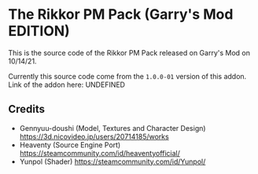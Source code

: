 # The Rikkor PM Pack (Garry's Mod EDITION)
This is the source code of the Rikkor PM Pack released on Garry's Mod on 10/14/21.  

Currently this source code come from the `1.0.0-01` version of this addon.  
Link of the addon here: UNDEFINED
## Credits
* Gennyuu-doushi (Model, Textures and Character Design) https://3d.nicovideo.jp/users/20714185/works
* Heaventy (Source Engine Port) https://steamcommunity.com/id/heaventyofficial/
* Yunpol (Shader) https://steamcommunity.com/id/Yunpol/
